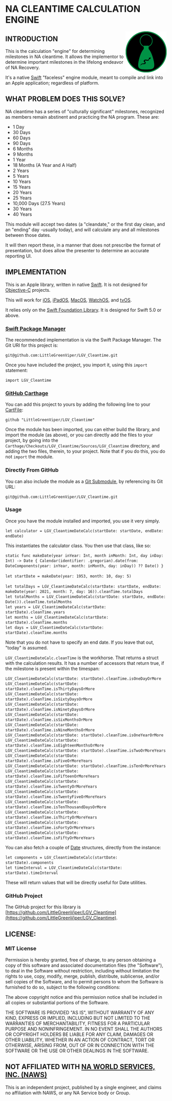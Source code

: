 # NA CLEANTIME CALCULATION ENGINE

<img src="https://github.com/LittleGreenViper/LGV_Cleantime/raw/master/icon.png" align="right" />

## INTRODUCTION

This is the calculation "engine" for determining milestones in NA cleantime. It allows the implementor to determine important milestones in the lifelong endeavor of NA Recovery.

It's a native [Swift](https://apple.com/swift) "faceless" engine module, meant to compile and link into an Apple application; regardless of platform.

## WHAT PROBLEM DOES THIS SOLVE?

NA cleantime has a series of "culturally significant" milestones, recognized as members remain abstinent and practicing the NA program. These are:

- 1 Day
- 30 Days
- 60 Days
- 90 Days
- 6 Months
- 9 Months
- 1 Year
- 18 Months (A Year and A Half)
- 2 Years
- 5 Years
- 10 Years
- 15 Years
- 20 Years
- 25 Years
- 10,000 Days (27.5 Years)
- 30 Years
- 40 Years

This module will accept two dates (a "cleandate," or the first day clean, and an "ending" day -usually today), and will calculate any and all milestones between those dates.

It will then report these, in a manner that does not prescribe the format of presentation, but does allow the presenter to determine an accurate reporting UI.

## IMPLEMENTATION

This is an Apple library, written in native [Swift](https://apple.com/swift). It is not designed for [Objective-C](https://developer.apple.com/library/archive/documentation/Cocoa/Conceptual/ProgrammingWithObjectiveC/Introduction/Introduction.html#//apple_ref/doc/uid/TP40011210) projects.

This will work for [iOS](https://apple.com/ios), [iPadOS](https://apple.com/ipados), [MacOS](https://apple.com/macos), [WatchOS](https://apple.com/watchos), and [tvOS](https://apple.com/tvos).

It relies only on the [Swift Foundation Library](https://developer.apple.com/documentation/foundation). It is designed for Swift 5.0 or above.

### [Swift Package Manager](https://swift.org/package-manager/)

The recommended implementation is via the Swift Package Manager. The Git URI for this project is:

    git@github.com:LittleGreenViper/LGV_Cleantime.git
    
Once you have included the project, you import it, using this `import` statement:

    import LGV_Cleantime
    
### [GitHub Carthage](https://github.com/Carthage/Carthage)

You can add this project to yours by adding the following line to your [CartFile](https://github.com/Carthage/Carthage/blob/master/Documentation/Artifacts.md#cartfile):

    github "LittleGreenViper/LGV_Cleantime"
    
Once the module has been imported, you can either build the library, and import the module (as above), or you can directly add the files to your project, by going into the `Carthage/Checkouts/LGV_Cleantime/Sources/LGV_Cleantime` directory, and adding the two files, therein, to your project. Note that if you do this, you do not `import` the module.

### Directly From GitHub

You can also include the module as a [Git Submodule](https://git-scm.com/book/en/v2/Git-Tools-Submodules), by referencing its Git URL: 

    git@github.com:LittleGreenViper/LGV_Cleantime.git

### Usage

Once you have the module installed and imported, you use it very simply.

    let calculator = LGV_CleantimeDateCalc(startDate: startDate, endDate: endDate)

This instantiates the calculator class. You then use that class, like so:

    static func makeDate(year inYear: Int, month inMonth: Int, day inDay: Int) -> Date { Calendar(identifier: .gregorian).date(from: DateComponents(year: inYear, month: inMonth, day: inDay)) ?? Date() }

    let startDate = makeDate(year: 1953, month: 10, day: 5)
    
    let totalDays = LGV_CleantimeDateCalc(startDate: startDate, endDate: makeDate(year: 2021, month: 7, day: 16)).cleanTime.totalDays
    let totalMonths = LGV_CleantimeDateCalc(startDate: startDate, endDate: Date()).cleanTime.totalMonths
    let years = LGV_CleantimeDateCalc(startDate: startDate).cleanTime.years
    let months = LGV_CleantimeDateCalc(startDate: startDate).cleanTime.months
    let days = LGV_CleantimeDateCalc(startDate: startDate).cleanTime.months

Note that you do not have to specify an end date. If you leave that out, "today" is assumed.

`LGV_CleantimeDateCalc.cleanTime` is the workhorse. That returns a struct with the calculation results. It has a number of accessors that return true, if the milestone is present within the timespan:

    LGV_CleantimeDateCalc(startDate: startDate).cleanTime.isOneDayOrMore
    LGV_CleantimeDateCalc(startDate: startDate).cleanTime.isThirtyDaysOrMore
    LGV_CleantimeDateCalc(startDate: startDate).cleanTime.isSixtyDaysOrMore
    LGV_CleantimeDateCalc(startDate: startDate).cleanTime.isNinetyDaysOrMore
    LGV_CleantimeDateCalc(startDate: startDate).cleanTime.isSixMonthsOrMore
    LGV_CleantimeDateCalc(startDate: startDate).cleanTime.isNineMonthsOrMore
    LGV_CleantimeDateCalc(startDate: startDate).cleanTime.isOneYearOrMore
    LGV_CleantimeDateCalc(startDate: startDate).cleanTime.isEighteenMonthsOrMore
    LGV_CleantimeDateCalc(startDate: startDate).cleanTime.isTwoOrMoreYears
    LGV_CleantimeDateCalc(startDate: startDate).cleanTime.isFiveOrMoreYears
    LGV_CleantimeDateCalc(startDate: startDate).cleanTime.isTenOrMoreYears
    LGV_CleantimeDateCalc(startDate: startDate).cleanTime.isFifteenOrMoreYears
    LGV_CleantimeDateCalc(startDate: startDate).cleanTime.isTwentyOrMoreYears
    LGV_CleantimeDateCalc(startDate: startDate).cleanTime.isTwentyFiveOrMoreYears
    LGV_CleantimeDateCalc(startDate: startDate).cleanTime.isTenThousandDaysOrMore
    LGV_CleantimeDateCalc(startDate: startDate).cleanTime.isThirtyOrMoreYears
    LGV_CleantimeDateCalc(startDate: startDate).cleanTime.isFortyOrMoreYears
    LGV_CleantimeDateCalc(startDate: startDate).cleanTime.isFiftyOrMoreYears

You can also fetch a couple of [Date](https://developer.apple.com/documentation/foundation/date) structures, directly from the instance:

    let components = LGV_CleantimeDateCalc(startDate: startDate).components
    let timeInterval = LGV_CleantimeDateCalc(startDate: startDate).timeInterval

These will return values that will be directly useful for Date utilities.

### GitHub Project

The GitHub project for this library is [https://github.com/LittleGreenViper/LGV_Cleantime](https://github.com/LittleGreenViper/LGV_Cleantime).

## LICENSE:

### MIT License

Permission is hereby granted, free of charge, to any person obtaining a copy of this software and associated documentation
files (the "Software"), to deal in the Software without restriction, including without limitation the rights to use, copy,
modify, merge, publish, distribute, sublicense, and/or sell copies of the Software, and to permit persons to whom the
Software is furnished to do so, subject to the following conditions:

The above copyright notice and this permission notice shall be included in all copies or substantial portions of the Software.

THE SOFTWARE IS PROVIDED "AS IS", WITHOUT WARRANTY OF ANY KIND, EXPRESS OR IMPLIED, INCLUDING BUT NOT LIMITED TO THE WARRANTIES
OF MERCHANTABILITY, FITNESS FOR A PARTICULAR PURPOSE AND NONINFRINGEMENT.
IN NO EVENT SHALL THE AUTHORS OR COPYRIGHT HOLDERS BE LIABLE FOR ANY CLAIM, DAMAGES OR OTHER LIABILITY, WHETHER IN AN ACTION OF
CONTRACT, TORT OR OTHERWISE, ARISING FROM, OUT OF OR IN CONNECTION WITH THE SOFTWARE OR THE USE OR OTHER DEALINGS IN THE SOFTWARE.

## NOT AFFILIATED WITH [NA WORLD SERVICES, INC. (NAWS)](https://na.org)

This is an independent project, published by a single engineer, and claims no affiliation with NAWS, or any NA Service body or Group.

